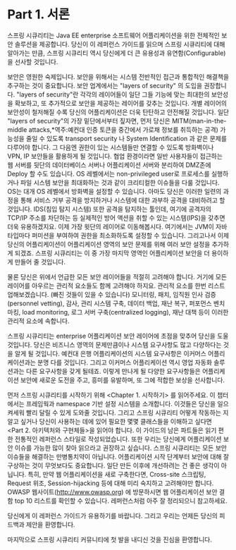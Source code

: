 <h1>Part 1. 서론</h1>

스프링 시큐리티는 Java EE enterprise 소프트웨어 어플리케이션을 위한 전체적인 보안 솔루션을 제공합니다. 당신이 이 레퍼런스 가이드를 읽으며 스프링 시큐리티에 대해 알아가는 만큼, 스프링 시큐리티 역시 당신에게 더 큰 유용성과 유연함(Configurable)을 선사할 것입니다. 

보안은 영원한 숙제입니다. 보안을 위해서는 시스템 전반적인 접근과 통합적인 해결책을 추구하는 것이 중요합니다. 보안 업계에서는 "layers of security" 의 도입을 권장합니다. "layers of security"란 각각의 레이어들이 일단 그들 기능에 맞는 최대한의 보안성을 확보하고, 또 추가적으로 보안을 제공하는 레이어를 갖추는 것입니다. 개별 레이어의 보안성이 철저해질 수록 당신의 어플리케이션은 더욱 탄탄하고 안전해질 것입니다. 일단 "layers of security"의 가장 밑단에서부터 짚자면, 먼저 당신은 MITM(man-in-the-middle attacks,*역주:예컨대 인증 토큰을 중간에서 가로채 정보를 취득하는 공격) 가능성을 줄일 수 있도록 transport security 나 System Identification 과 같은 문제를 다루어야 합니다. 그 다음엔 권한이 있는 시스템들만 연결할 수 있도록  방화벽이나 VPN, IP 보안들을 활용하게 될 것입니다. 협업 환경이라면 일반 사용자들이 접근하는 웹 서버를 뒷단의 데이터베이스 서버나 어플리케이션 서버와 분리하여 DMZ존에 Deploy 할 수도 있습니다. OS 레벨에서는 non-privileged user로 프로세스를 실행하거나 파일 시스템 보안을 최대화하는 것과 같이 크리티컬한 이슈들을 다룰 것입니다. OS는 대개 OS 레벨에서 방화벽을 설정할 수 있습니다. 아마도 당신은 이러한 일련의 과정을 통해 서비스 거부 공격을 방지하거나 시스템에 대한 과부하 공격을 대비하려고 할 것입니다. IDS(침입 탐지 시스템) 또한 공격을 탐지하는 툴인데, 여기에 공격자의 TCP/IP 주소를 차단하는 등 실제적인 방어 액션을 취할 수 있는 시스템(IPS)을 갖추면 더욱 유용하겠지요. 이제 가장 윗단의 레이어로 이동해봅시다. 여기에서는 JVM이 자바 타입마다 퍼미션을 부여하여 권한을 최소화하도록 설정할 수 있습니다. 그리고나서 이제 당신의 어플리케이션이 어플리케이션 영역의 보안 문제를 위해 여러 보안 설정을 추가하게 되겠죠. 스프링 시큐리티는 이 중 가장 마지막 영역인 어플리케이션 보안을 더 용이하게 만들어 줄 것입니다.

물론 당신은 위에서 언급한 모든 보안 레이어들을 적절히 고려해야 합니다. 거기에 모든 레이어를 아우르는 관리적 요소들도 함께 고려해야 하지요. 관리적 요소를 한번 리스트업해보겠습니다. (빠진 것들이 있을 수 있습니다) 모니터링, 패치, 임직원 인사 검증(personnel vetting), 감사, 관리 시스템 구축, 데이터 백업, 재난 복구, 퍼포먼스 벤치마킹, load monitoring, 로그 서버 구축(centralized logging), 재난 대책 등이 이러한 관리적 요소에 속합니다.

스프링 시큐리티는 enterprise 어플리케이션 보안 레이어에 초점을 맞추어 당신을 도울 것입니다. 당신은 비즈니스 영역의 문제만큼이나 시스템 요구사항도 많고 다양하다는 것을 알게 될 것입니다. 예컨대 은행 어플리케이션의 시스템 요구사항은 이커머스 어플리케이션과는 분명 다를 것입니다. 그리고 이커머스 어플리케이션 역시 영업 자동화 솔루션과는 다른 요구사항을 갖게 될테죠. 이렇게 만나게 될 다양한 요구사항들은 어플리케이션 보안에 새로운 도전을 주고, 흥미를 유발하며, 또 그에 적합한 보상을 선사합니다. 

먼저 스프링 시큐리티를 시작하기 위해 <Chapter 1. 시작하기> 를 읽어주세요. 이 챕터에서는 프레임웍과 namespace 기반 설정 시스템을 소개합니다. 이것들은 당신을 일으켜세워 빨리 달릴 수 있게 도와줄 것입니다. 그리고 스프링 시큐리티 어떻게 작동하는 지 알고 싶거나 당신이 사용하는 데에 있어 필요한 몇몇 클래스들을 이해하고 싶다면 <Part 2. 아키텍처와 구현체들>을 읽어야 합니다. 이 가이드의 남은 파트들은 읽기 편한 전통적인 레퍼런스 스타일로 작성되었습니다. 또한 우리는 당신에게 어플리케이션 보안 이슈를 가능한 많이 찾아 읽으라고 권장하고 싶습니다. 스프링 시큐리티는 모든 보안 이슈들을 해결하는 만병통치약이 아닙니다. 어플리케이션 시작 단계부터 보안에 대해 잘 구상하는 것이 무엇보다도 중요합니다. 일단 만든 이후에 개선하려는 건 좋은 생각이 아닙니다. 특히, 만약 웹 어플리케이션을 새로 구축한다면, Cross-site 스크립팅, Request 위조, Session-hijacking 등에 대해 미리 숙지하고 고려해야만 합니다. OWASP 웹사이트(http://www.owasp.org) 에 방문하시면 웹 어플리케이션 보안 결함 top 10 리스트를 확인할 수 있습니다. 레퍼런스처럼 아주 잘 정리되으니 참고하세요.

당신에게 이 레퍼런스 가이드가 유용하기를 바랍니다. 그리고 우리는 언제든 당신의 피드백과 제안을 환영합니다.

마지막으로 스프링 시큐리티 커뮤니티에 첫 발을 내디신 것을 진심을 환영합니다.

